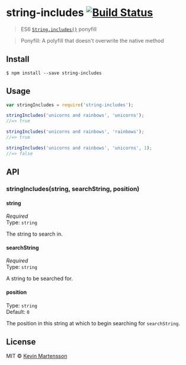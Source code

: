 # string-includes [![Build Status](https://travis-ci.org/kevva/string-includes.svg?branch=master)](https://travis-ci.org/kevva/string-includes)

> ES6 [`String.includes()`](https://developer.mozilla.org/en-US/docs/Web/JavaScript/Reference/Global_Objects/String/includes) ponyfill

> Ponyfill: A polyfill that doesn't overwrite the native method


## Install

```
$ npm install --save string-includes
```


## Usage

```js
var stringIncludes = require('string-includes');

stringIncludes('unicorns and rainbows', 'unicorns');
//=> true

stringIncludes('unicorns and rainbows', 'rainbows');
//=> true

stringIncludes('unicorns and rainbows', 'unicorns', 1);
//=> false
```


## API

### stringIncludes(string, searchString, position)

#### string

*Required*  
Type: `string`

The string to search in.

#### searchString

*Required*  
Type: `string`

A string to be searched for.

#### position

Type: `string`  
Default: `0`

The position in this string at which to begin searching for `searchString`.


## License

MIT © [Kevin Martensson](http://github.com/kevva)
